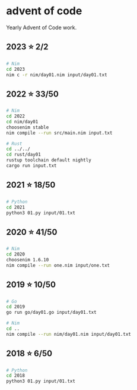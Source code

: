 # advent of code

Yearly Advent of Code work.

## 2023 ⭐ 2/2

```bash
# Nim
cd 2023
nim c -r nim/day01.nim input/day01.txt
```

## 2022 ⭐ 33/50

```bash
# Nim
cd 2022
cd nim/day01
choosenim stable
nim compile --run src/main.nim input.txt

# Rust
cd ../../
cd rust/day01
rustup toolchain default nightly
cargo run input.txt
```

## 2021 ⭐ 18/50

```bash
# Python
cd 2021
python3 01.py input/01.txt
```

## 2020 ⭐ 41/50

```bash
# Nim
cd 2020
choosenim 1.6.10
nim compile --run one.nim input/one.txt
```

## 2019 ⭐ 10/50

```bash
# Go
cd 2019
go run go/day01.go input/day01.txt

# Nim
cd ..
nim compile --run nim/day01.nim input/day01.txt
```

## 2018 ⭐ 6/50

```bash
# Python
cd 2018
python3 01.py input/01.txt
```
